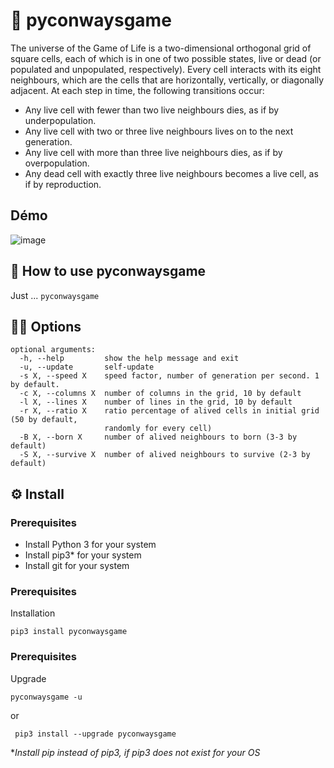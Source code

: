 # :microbe: pyconwaysgame

The universe of the Game of Life is a two-dimensional orthogonal grid of square cells, 
each of which is in one of two possible states, live or dead (or populated and unpopulated, respectively). 
Every cell interacts with its eight neighbours, which are the cells that are horizontally, vertically, 
or diagonally adjacent. At each step in time, the following transitions occur: 

- Any live cell with fewer than two live neighbours dies, as if by underpopulation.
- Any live cell with two or three live neighbours lives on to the next generation.
- Any live cell with more than three live neighbours dies, as if by overpopulation.
- Any dead cell with exactly three live neighbours becomes a live cell, as if by reproduction.

## Démo

![image](./pygameoflife.gif)
## 🚀 How to use **pyconwaysgame**

Just ... ``pyconwaysgame`` 

## 🚀🚀 Options

```
optional arguments:
  -h, --help         show the help message and exit
  -u, --update       self-update
  -s X, --speed X    speed factor, number of generation per second. 1 by default.
  -c X, --columns X  number of columns in the grid, 10 by default
  -l X, --lines X    number of lines in the grid, 10 by default
  -r X, --ratio X    ratio percentage of alived cells in initial grid (50 by default,
                     randomly for every cell)
  -B X, --born X     number of alived neighbours to born (3-3 by default)
  -S X, --survive X  number of alived neighbours to survive (2-3 by default)
```  
## ⚙️ Install

### Prerequisites

- Install Python 3 for your system
- Install pip3* for your system
- Install git for your system


### Prerequisites
 Installation 

``pip3 install pyconwaysgame``

### Prerequisites
 Upgrade 

``pyconwaysgame -u``
 
 or

 `` pip3 install --upgrade pyconwaysgame``

*_Install pip instead of pip3, if pip3 does not exist for your OS_